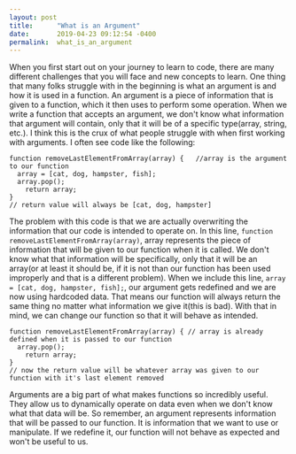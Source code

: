 ```yaml
---
layout: post
title:      "What is an Argument"
date:       2019-04-23 09:12:54 -0400
permalink:  what_is_an_argument
---
```



When you first start out on your journey to learn to code, there are many different challenges that you will face and new concepts to learn. One thing that many folks struggle with in the beginning is what an argument is and how it is used in a function. An argument is a piece of information that is given to a function, which it then uses to perform some operation. When we write a function that accepts an argument, we don't know what information that argument will contain, only that it will be of a specific type(array, string, etc.). I think this is the crux of what people struggle with when first working with arguments. I often see code like the following: 

```
function removeLastElementFromArray(array) {   //array is the argument to our function
  array = [cat, dog, hampster, fish];
  array.pop();
	return array;
}
// return value will always be [cat, dog, hampster] 
```

The problem with this code is that we are actually overwriting the information that our code is intended to operate on. In this line, `function removeLastElementFromArray(array)`, array represents the piece of information that will be given to our function when it is called. We don't know what that information will be specifically, only that it will be an array(or at least it should be, if it is not than our function has been used improperly and that is a different problem). When we include this line, `array = [cat, dog, hampster, fish];`, our argument gets redefined and we are now using hardcoded data. That means our function will always return the same thing no matter what information we give it(this is bad). With that in mind, we can change our function so that it will behave as intended.

```
function removeLastElementFromArray(array) { // array is already defined when it is passed to our function
  array.pop();
	return array;
}
// now the return value will be whatever array was given to our function with it's last element removed
```

Arguments are a big part of what makes functions so incredibly useful. They allow us to dynamically operate on data even when we don't know what that data will be. So remember, an argument represents information that will be passed to our function. It is information that we want to use or manipulate. If we redefine it, our function will not behave as expected and won't be useful to us.  

